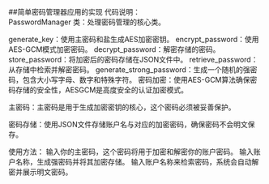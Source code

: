 ##简单密码管理器应用的实现
代码说明：\
PasswordManager 类：处理密码管理的核心类。

generate_key：使用主密码和盐生成AES加密密钥。
encrypt_password：使用AES-GCM模式加密密码。
decrypt_password：解密存储的密码。
store_password：将加密后的密码存储在JSON文件中。
retrieve_password：从存储中检索并解密密码。
generate_strong_password：生成一个随机的强密码，包含大小写字母、数字和特殊字符。
密码加密：使用AES-GCM算法确保密码存储的安全性，AESGCM是高度安全的认证加密模式。

主密码：主密码是用于生成加密密钥的核心，这个密码必须被妥善保护。

密码存储：使用JSON文件存储账户名与对应的加密密码，确保密码不会明文保存。

使用方法：
输入你的主密码，这个密码将用于加密和解密你的账户密码。
输入账户名称，生成强密码并将其加密存储。
输入账户名称来检索密码，系统会自动解密并展示明文密码。
